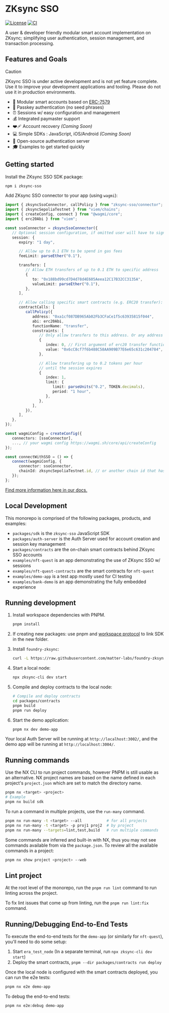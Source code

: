 # ZKsync SSO

[![License](https://img.shields.io/badge/license-MIT-blue)](LICENSE-MIT)
[![CI](https://github.com/matter-labs/zksync-account-sdk/actions/workflows/ci.yml/badge.svg)](https://github.com/matter-labs/zksync-account-sdk/actions/workflows/ci.yml)

A user & developer friendly modular smart account implementation on ZKsync;
simplifying user authentication, session management, and transaction processing.

## Features and Goals

<!-- prettier-ignore -->
> [!CAUTION]
> ZKsync SSO is under active development and is not yet feature
> complete. Use it to improve your development applications and tooling. Please
> do not use it in production environments.

- 🧩 Modular smart accounts based on
  [ERC-7579](https://eips.ethereum.org/EIPS/eip-7579#modules)
- 🔑 Passkey authentication (no seed phrases)
- ⏰ Sessions w/ easy configuration and management
- 💰 Integrated paymaster support
- ❤️‍🩹 Account recovery _(Coming Soon)_
- 💻 Simple SDKs : JavaScript, iOS/Android _(Coming Soon)_
- 🤝 Open-source authentication server
- 🎓 Examples to get started quickly

## Getting started

Install the ZKsync SSO SDK package:

```sh
npm i zksync-sso
```

Add ZKsync SSO connector to your app (using `wagmi`):

```ts
import { zksyncSsoConnector, callPolicy } from "zksync-sso/connector";
import { zksyncSepoliaTestnet } from "viem/chains";
import { createConfig, connect } from "@wagmi/core";
import { erc20Abi } from "viem";

const ssoConnector = zksyncSsoConnector({
   // Optional session configuration, if omitted user will have to sign every transaction via Auth Server
   session: {
      expiry: "1 day",

      // Allow up to 0.1 ETH to be spend in gas fees
      feeLimit: parseEther("0.1"),

      transfers: [
         // Allow ETH transfers of up to 0.1 ETH to specific address
         {
            to: "0x188bd99cd7D4d78d4E605Aeea12C17B32CC3135A",
            valueLimit: parseEther("0.1"),
         },
      ],

      // Allow calling specific smart contracts (e.g. ERC20 transfer):
      contractCalls: [
         callPolicy({
            address: "0xa1cf087DB965Ab02Fb3CFaCe1f5c63935815f044",
            abi: erc20Abi,
            functionName: "transfer",
            constraints: [
               // Only allow transfers to this address. Or any address if omitted
               {
                  index: 0, // First argument of erc20 transfer function, recipient address
                  value: "0x6cC8cf7f6b488C58AA909B77E6e65c631c204784",
               },

               // Allow transfering up to 0.2 tokens per hour
               // until the session expires
               {
                  index: 1,
                  limit: {
                     limit: parseUnits("0.2", TOKEN.decimals),
                     period: "1 hour",
                  },
               },
            ],
         }),
      ],
   },
});

const wagmiConfig = createConfig({
   connectors: [ssoConnector],
   ..., // your wagmi config https://wagmi.sh/core/api/createConfig
});

const connectWithSSO = () => {
   connect(wagmiConfig, {
      connector: ssoConnector,
      chainId: zksyncSepoliaTestnet.id, // or another chain id that has SSO support
   });
};
```

[Find more information here in our docs.](https://docs.zksync.io/build/zksync-sso)

## Local Development

This monorepo is comprised of the following packages, products, and examples:

- `packages/sdk` is the `zksync-sso` JavaScript SDK
- `packages/auth-server` is the Auth Server used for account creation and
  session key management
- `packages/contracts` are the on-chain smart contracts behind ZKsync SSO
  accounts
- `examples/nft-quest` is an app demonstrating the use of ZKsync SSO w/ sessions
- `examples/nft-quest-contracts` are the smart contracts for `nft-quest`
- `examples/demo-app` is a test app mostly used for CI testing
- `examples/bank-demo` is an app demonstrating the fully embedded experience

## Running development

1. Install workspace dependencies with PNPM.

   ```bash
   pnpm install
   ```

2. If creating new packages: use pnpm and
   [workspace protocol](https://pnpm.io/workspaces#workspace-protocol-workspace)
   to link SDK in the new folder.

3. Install `foundry-zksync`:

   ```bash
   curl -L https://raw.githubusercontent.com/matter-labs/foundry-zksync/main/install-foundry-zksync | bash
   ```

4. Start a local node:

   ```bash
   npx zksync-cli dev start
   ```

5. Compile and deploy contracts to the local node:

   ```bash
   # Compile and deploy contracts
   cd packages/contracts
   pnpm build
   pnpm run deploy
   ```

6. Start the demo application:

   ```bash
   pnpm nx dev demo-app
   ```

Your local Auth Server will be running at `http://localhost:3002/`, and the demo
app will be running at `http://localhost:3004/`.

## Running commands

Use the NX CLI to run project commands, however PNPM is still usable as an
alternative. NX project names are based on the name defined in each project's
`project.json` which are set to match the directory name.

```bash
pnpm nx <target> <project>
# Example
pnpm nx build sdk
```

To run a command in multiple projects, use the `run-many` command.

```bash
pnpm nx run-many -t <target> --all           # for all projects
pnpm nx run-many -t <target> -p proj1 proj2  # by project
pnpm nx run-many --targets=lint,test,build   # run multiple commands
```

Some commands are inferred and built-in with NX, thus you may not see commands
available from via the `package.json`. To review all the available commands in a
project:

```bash
pnpm nx show project <project> --web
```

## Lint project

At the root level of the monorepo, run the `pnpm run lint` command to run
linting across the project.

To fix lint issues that come up from linting, run the `pnpm run lint:fix`
command.

## Running/Debugging End-to-End Tests

To execute the end-to-end tests for the `demo-app` (or similarly for
`nft-quest`), you'll need to do some setup:

1. Start `era_test_node` (In a separate terminal, run
   `npx zksync-cli dev start`)
2. Deploy the smart contracts, `pnpm --dir packages/contracts run deploy`

Once the local node is configured with the smart contracts deployed, you can run
the e2e tests:

```bash
pnpm nx e2e demo-app
```

To debug the end-to-end tests:

```bash
pnpm nx e2e:debug demo-app
```
